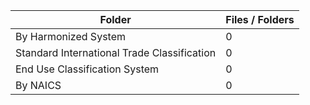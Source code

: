 | Folder                                      |   Files / Folders |
|---------------------------------------------|-------------------|
| By Harmonized System                        |                 0 |
| Standard International Trade Classification |                 0 |
| End Use Classification System               |                 0 |
| By NAICS                                    |                 0 |